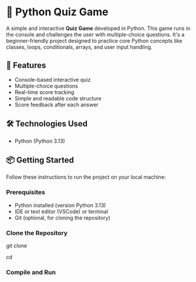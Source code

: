 # 🎯 Python Quiz Game

A simple and interactive **Quiz Game** developed in Python. This game runs in the console and challenges the user with multiple-choice questions. It's a beginner-friendly project designed to practice core Python concepts like classes, loops, conditionals, arrays, and user input handling.

## 🚀 Features

* Console-based interactive quiz
* Multiple-choice questions
* Real-time score tracking
* Simple and readable code structure
* Score feedback after each answer

## 🛠️ Technologies Used

* Python (Python 3.13)

## 📦 Getting Started

Follow these instructions to run the project on your local machine:

### Prerequisites

* Python installed (version Python 3.13)
* IDE or text editor (VSCode) or terminal
* Git (optional, for cloning the repository)

### Clone the Repository

git clone

cd

### Compile and Run

